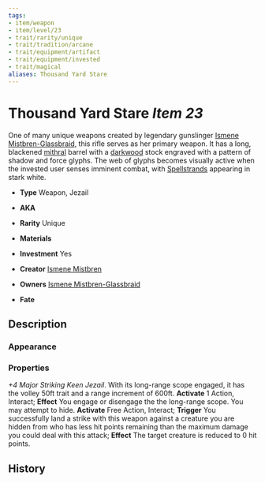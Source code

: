 ```yaml
---
tags:
- item/weapon
- item/level/23 
- trait/rarity/unique
- trait/tradition/arcane 
- trait/equipment/artifact 
- trait/equipment/invested 
- trait/magical 
aliases: Thousand Yard Stare
---
```

# Thousand Yard Stare *Item 23*

One of many unique weapons created by legendary gunslinger [Ismene Mistbren-Glassbraid](../npcs/people/Ismene%20Mistbren-Glassbraid.md), this rifle serves as her primary weapon. It has a long, blackened [mithral](../../_compendium/equipment/items/mithral.md) barrel with a [darkwood](../../_compendium/equipment/items/darkwood.md) stock engraved with a pattern of shadow and force glyphs. The web of glyphs becomes visually active when the invested user senses imminent combat, with [Spellstrands](../fundamentals/spellstrand.md) appearing in stark white.

- **Type** Weapon, Jezail
- **AKA**
- **Rarity** Unique
- **Materials** 
- **Investment** Yes

- **Creator** [Ismene Mistbren](../npcs/people/Ismene%20Mistbren-Glassbraid.md)
- **Owners** [Ismene Mistbren-Glassbraid](../npcs/people/Ismene%20Mistbren-Glassbraid.md)
- **Fate**

## Description
### Appearance

### Properties
*+4 Major Striking Keen Jezail*. With its long-range scope engaged, it has the volley 50ft trait and a range increment of 600ft.
**Activate** 1 Action, Interact; **Effect** You engage or disengage the the long-range scope. You may attempt to hide.
**Activate** Free Action, Interact; **Trigger** You successfully land a strike with this weapon against a creature you are hidden from who has less hit points remaining than the maximum damage you could deal with this attack; **Effect** The target creature is reduced to 0 hit points.
## History
